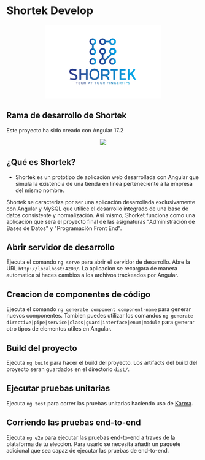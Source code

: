 # Shortek Develop

<p style="text-align:center"><img src="./extras/shorket_logo.png" width="300"/></p>

## Rama de desarrollo de Shortek

Este proyecto ha sido creado con Angular 17.2

<p style="text-align:center"><img src="https://upload.wikimedia.org/wikipedia/commons/f/f7/Angular_gradient.png" width="250"/></p>

## ¿Qué es Shortek?

- Shortek es un prototipo de aplicación web desarrollada con Angular que simula la existencia de una tienda en línea perteneciente a la empresa del mismo nombre.

Shortek se caracteriza por ser una aplicación desarrollada exclusivamente con Angular y MySQL que utilice el desarrollo integrado de una base de datos consistente y normalización.
Así mismo, Shorket funciona como una aplicación que será el proyecto final de las asignaturas "Administración de Bases de Datos" y "Programación Front End".


## Abrir servidor de desarrollo

Ejecuta el comando  `ng serve` para abrir el servidor de desarrollo. Abre la URL `http://localhost:4200/`. La aplicacion se recargara de manera automatica si haces cambios a los archivos trackeados por Angular.

## Creacion de componentes de código

Ejecuta el comando `ng generate component component-name` para generar nuevos componentes.  Tambien puedes utilizar los comandos `ng generate directive|pipe|service|class|guard|interface|enum|module`
para generar otro tipos de elementos utiles en Angular.

## Build del proyecto

Ejecuta  `ng build` para hacer el build del proyecto. Los artifacts del build del proyecto seran guardados en el directorio `dist/`.

## Ejecutar pruebas unitarias

Ejecuta  `ng test` para correr las pruebas unitarias haciendo uso de [Karma](https://karma-runner.github.io).

## Corriendo las pruebas end-to-end

Ejecuta `ng e2e` para ejecutar las pruebas end-to-end a traves de la plataforma de tu eleccion. Para usarlo se necesita añadir un paquete adicional que sea capaz de ejecutar las pruebas de end-to-end.
